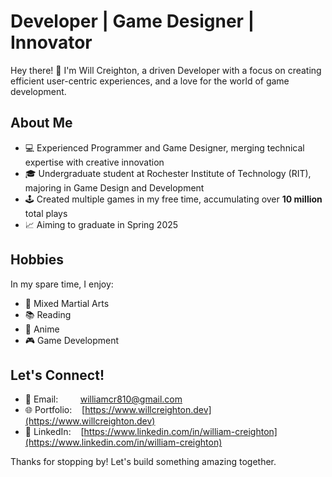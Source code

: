 # Developer | Game Designer | Innovator

Hey there! 👋 I'm Will Creighton, a driven Developer with a focus on creating efficient user-centric experiences, and a love for the world of game development.

## About Me

- 💻 Experienced Programmer and Game Designer, merging technical expertise with creative innovation
- 🎓 Undergraduate student at Rochester Institute of Technology (RIT), majoring in Game Design and Development
- 🕹️ Created multiple games in my free time, accumulating over **10 million** total plays
- 📈 Aiming to graduate in Spring 2025

## Hobbies

In my spare time, I enjoy:

- 🥋 Mixed Martial Arts
- 📚 Reading
- 🍿 Anime
- 🎮 Game Development

## Let's Connect!

- 📧 Email:&nbsp;&nbsp;&nbsp;&nbsp;&nbsp;&nbsp;&nbsp;&nbsp;&nbsp;williamcr810@gmail.com
- 🌐 Portfolio:&nbsp;&nbsp;&nbsp;&nbsp;[https://www.willcreighton.dev](https://www.willcreighton.dev)
- 🔗 LinkedIn:&nbsp;&nbsp;&nbsp;&nbsp;[https://www.linkedin.com/in/william-creighton](https://www.linkedin.com/in/william-creighton)
      
Thanks for stopping by! Let's build something amazing together.
